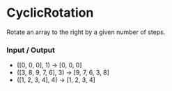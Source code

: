 # CyclicRotation
Rotate an array to the right by a given number of steps.

### Input / Output

- ([0, 0, 0], 1) -> [0, 0, 0]
- ([3, 8, 9, 7, 6], 3) -> [9, 7, 6, 3, 8]
- ([1, 2, 3, 4], 4) -> [1, 2, 3, 4]
